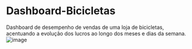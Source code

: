 # Dashboard-Bicicletas
Dashboard de desempenho de vendas de uma loja de bicicletas, acentuando a evolução dos lucros ao longo dos meses e dias da semana.
![image](https://github.com/user-attachments/assets/7b872fad-b616-4705-845b-3da80ae57cff)


